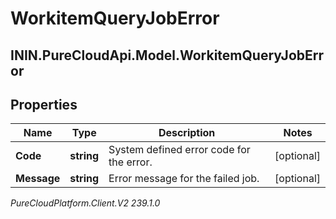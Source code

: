 # WorkitemQueryJobError

## ININ.PureCloudApi.Model.WorkitemQueryJobError

## Properties

|Name | Type | Description | Notes|
|------------ | ------------- | ------------- | -------------|
| **Code** | **string** | System defined error code for the error. | [optional] |
| **Message** | **string** | Error message for the failed job. | [optional] |



_PureCloudPlatform.Client.V2 239.1.0_

